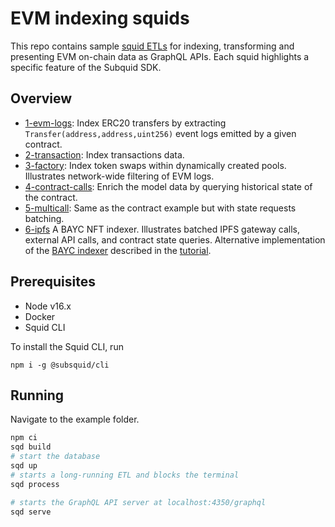 # EVM indexing squids

This repo contains sample [squid ETLs](https://docs.subsquid.io/overview/) for indexing, transforming and presenting EVM on-chain data as GraphQL APIs. Each squid highlights a specific feature of the Subquid SDK.

## Overview

- [1-evm-logs](https://github.com/belopash/evm-logs-example): Index ERC20 transfers by extracting `Transfer(address,address,uint256)` event logs emitted by a given contract.
- [2-transaction](https://github.com/subsquid-labs/evm-transactions-example/): Index transactions data.
- [3-factory](https://github.com/belopash/factory-example): Index token swaps within dynamically created pools. Illustrates network-wide filtering of EVM logs.
- [4-contract-calls](https://github.com/belopash/contract-example): Enrich the model data by querying historical state of the contract.
- [5-multicall](https://github.com/belopash/multicall-example): Same as the contract example but with state requests batching.
- [6-ipfs](https://github.com/subsquid-labs/ipfs-example) A BAYC NFT indexer. Illustrates batched IPFS gateway calls, external API calls, and contract state queries. Alternative implementation of the [BAYC indexer](https://github.com/subsquid-labs/bayc-squid-1) described in the [tutorial](https://docs.subsquid.io/tutorials/bayc/).

## Prerequisites

- Node v16.x
- Docker
- Squid CLI

To install the Squid CLI, run 

```
npm i -g @subsquid/cli
```

## Running 

Navigate to the example folder.

```bash
npm ci
sqd build
# start the database
sqd up
# starts a long-running ETL and blocks the terminal
sqd process

# starts the GraphQL API server at localhost:4350/graphql
sqd serve
```
